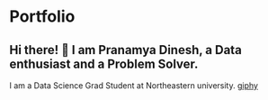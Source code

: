 # Portfolio

## Hi there! 👋 I am Pranamya Dinesh, a Data enthusiast and a Problem Solver. 

I am a Data Science Grad Student at Northeastern university. 
[giphy](https://github.com/pranamya18/pranamya18/assets/49710041/e0d6e520-ecf5-432a-adb4-3edcb98f8729)
